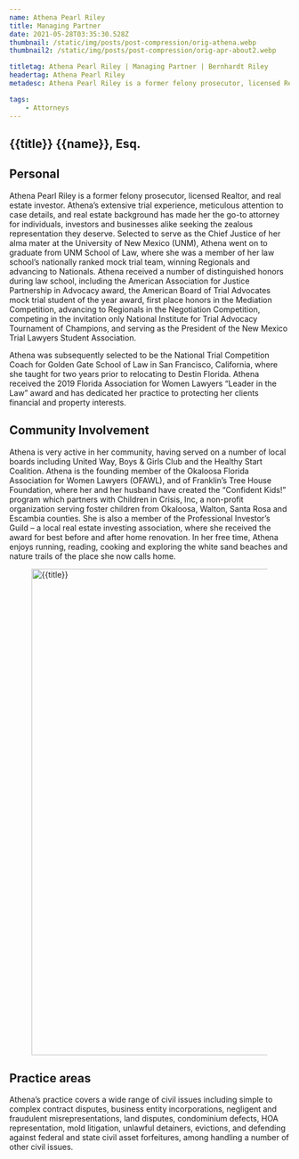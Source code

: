 ```yaml
---
name: Athena Pearl Riley
title: Managing Partner
date: 2021-05-28T03:35:30.528Z
thumbnail: /static/img/posts/post-compression/orig-athena.webp
thumbnail2: /static/img/posts/post-compression/orig-apr-about2.webp

titletag: Athena Pearl Riley | Managing Partner | Bernhardt Riley
headertag: Athena Pearl Riley
metadesc: Athena Pearl Riley is a former felony prosecutor, licensed Realtor, and real estate investor.

tags:
    - Attorneys
---
```


<div class="text-lg max-w-prose mx-auto">
  <h2 class="pt-12">
    <span class="block text-base text-center text-br-300 font-semibold tracking-wide uppercase">{{title}}</span>
    <span class="mt-2 block text-3xl text-center leading-8 font-extrabold tracking-tight text-br-900 sm:text-4xl">{{name}}, Esq.</span>
  </h2>



<div class="mt-6 prose prose-blue prose-lg text-gray-500 mx-auto mb-6">  
  <h2 class="text-br-900">Personal</h2>
  <p>Athena Pearl Riley is a former felony prosecutor, licensed Realtor, and real estate investor. Athena’s extensive trial experience, meticulous attention to case details, and real estate background has made her the go-to attorney for individuals, investors and businesses alike seeking the zealous representation they deserve. Selected to serve as the Chief Justice of her alma mater at the University of New Mexico (UNM), Athena went on to graduate from UNM School of Law, where she was a member of her law school’s nationally ranked mock trial team, winning Regionals and advancing to Nationals. Athena received a number of distinguished honors during law school, including the American Association for Justice Partnership in Advocacy award, the American Board of Trial Advocates mock trial student of the year award, first place honors in the Mediation Competition, advancing to Regionals in the Negotiation Competition, competing in the invitation only National Institute for Trial Advocacy Tournament of Champions, and serving as the President of the New Mexico Trial Lawyers Student Association.</p>

  <p>Athena was subsequently selected to be the National Trial Competition Coach for Golden Gate School of Law in San Francisco, California, where she taught for two years prior to relocating to Destin Florida. Athena received the 2019 Florida Association for Women Lawyers “Leader in the Law” award and has dedicated her practice to protecting her clients financial and property interests.</p>
  <h2  class="text-br-900">Community Involvement</h2>
  <p>Athena is very active in her community, having served on a number of local boards including United Way, Boys & Girls Club and the Healthy Start Coalition. Athena is the founding member of the Okaloosa Florida Association for Women Lawyers (OFAWL), and of Franklin’s Tree House Foundation, where her and her husband have created the “Confident Kids!” program which partners with Children in Crisis, Inc, a non-profit organization serving foster children from Okaloosa, Walton, Santa Rosa and Escambia counties. She is also a member of the Professional Investor’s Guild – a local real estate investing association, where she received the award for best before and after home renovation. In her free time, Athena enjoys running, reading, cooking and exploring the white sand beaches and nature trails of the place she now calls home.</p>
  <figure>
    <img class="w-full rounded-md" src={{thumbnail}} alt="{{title}}" width="1310" height="873">
    <figcaption></figcaption>
  </figure>
  <h2  class="text-br-900">Practice areas</h2>
  <p>Athena’s practice covers a wide range of civil issues including simple to complex contract disputes, business entity incorporations, negligent and fraudulent misrepresentations, land disputes, condominium defects, HOA representation, mold litigation, unlawful detainers, evictions, and defending against federal and state civil asset forfeitures, among handling a number of other civil issues.</p>
</div>